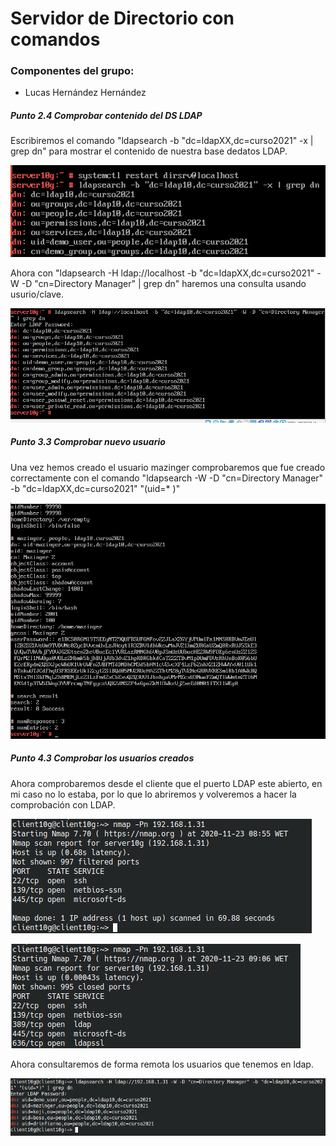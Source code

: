 #  **Servidor de Directorio con comandos**

### Componentes del grupo:
* Lucas Hernández Hernández



##### **Punto 2.4** Comprobar contenido del DS LDAP

Escribiremos el comando "ldapsearch -b "dc=ldapXX,dc=curso2021" -x | grep dn" para mostrar el contenido de nuestra base dedatos LDAP.

![](img/1.png)

Ahora con "ldapsearch -H ldap://localhost -b "dc=ldapXX,dc=curso2021" -W -D "cn=Directory Manager" | grep dn" haremos una consulta usando usurio/clave.

![](img/2.png)



##### **Punto 3.3** Comprobar nuevo usuario

Una vez hemos creado el usuario mazinger comprobaremos que fue creado correctamente con el comando "ldapsearch -W -D "cn=Directory Manager" -b "dc=ldapXX,dc=curso2021" "(uid=* )"

![](img/3.png)

##### **Punto 4.3** Comprobar los usuarios creados

Ahora comprobaremos desde el cliente que el puerto LDAP este abierto, en mi caso no lo estaba, por lo que lo abriremos y volveremos a hacer la comprobación con LDAP.

![](img/4.png)

![](img/5.png)

Ahora consultaremos de forma remota los usuarios que tenemos en ldap.

![](img/6.png)
